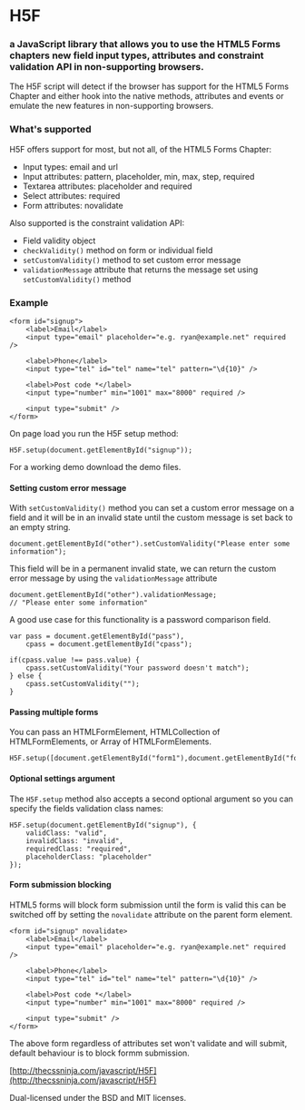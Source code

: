 H5F
===

### a JavaScript library that allows you to use the HTML5 Forms chapters new field input types, attributes and constraint validation API in non-supporting browsers.

The H5F script will detect if the browser has support for the HTML5 Forms Chapter and either hook into the native methods, attributes and events or emulate the new features in non-supporting browsers.

### What's supported

H5F offers support for most, but not all, of the HTML5 Forms Chapter:

* Input types: email and url
* Input attributes: pattern, placeholder, min, max, step, required
* Textarea attributes: placeholder and required
* Select attributes: required
* Form attributes: novalidate

Also supported is the constraint validation API:

* Field validity object
* `checkValidity()` method on form or individual field
* `setCustomValidity()` method to set custom error message
* `validationMessage` attribute that returns the message set using `setCustomValidity()` method

### Example

    <form id="signup">
        <label>Email</label>
        <input type="email" placeholder="e.g. ryan@example.net" required />
	
        <label>Phone</label> 
        <input type="tel" id="tel" name="tel" pattern="\d{10}" />
	
        <label>Post code *</label>
        <input type="number" min="1001" max="8000" required />
	
        <input type="submit" />
    </form>

On page load you run the H5F setup method:

	H5F.setup(document.getElementById("signup"));

For a working demo download the demo files.

#### Setting custom error message

With `setCustomValidity()` method you can set a custom error message on a field and it will be in an invalid state until the custom message is set back to an empty string.

	document.getElementById("other").setCustomValidity("Please enter some information");

This field will be in a permanent invalid state, we can return the custom error message by using the `validationMessage` attribute

	document.getElementById("other").validationMessage;
	// "Please enter some information"
	
A good use case for this functionality is a password comparison field.

	var pass = document.getElementById("pass"),
		cpass = document.getElementById("cpass");
		
	if(cpass.value !== pass.value) {
		cpass.setCustomValidity("Your password doesn't match");
	} else {
		cpass.setCustomValidity("");
	}

#### Passing multiple forms

You can pass an HTMLFormElement, HTMLCollection of HTMLFormElements, or Array of HTMLFormElements.

    H5F.setup([document.getElementById("form1"),document.getElementById("form2"),document.getElementById("form3")]);

#### Optional settings argument

The `H5F.setup` method also accepts a second optional argument so you can specify the fields validation class names:

    H5F.setup(document.getElementById("signup"), {
        validClass: "valid",
        invalidClass: "invalid",
        requiredClass: "required",
		placeholderClass: "placeholder"
    });
	
#### Form submission blocking

HTML5 forms will block form submission until the form is valid this can be switched off by setting the `novalidate` attribute on the parent form element.

    <form id="signup" novalidate>
        <label>Email</label>
        <input type="email" placeholder="e.g. ryan@example.net" required />
	
        <label>Phone</label> 
        <input type="tel" id="tel" name="tel" pattern="\d{10}" />
	
        <label>Post code *</label>
        <input type="number" min="1001" max="8000" required />
	
        <input type="submit" />
    </form>
	
The above form regardless of attributes set won't validate and will submit, default behaviour is to block formm submission.
	
[http://thecssninja.com/javascript/H5F](http://thecssninja.com/javascript/H5F)

Dual-licensed under the BSD and MIT licenses.